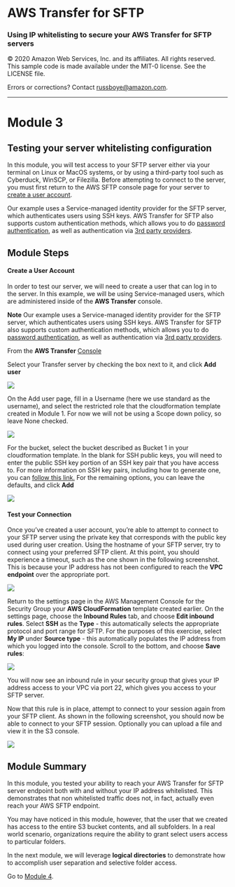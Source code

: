 # **AWS Transfer for SFTP**

### Using IP whitelisting to secure your AWS Transfer for SFTP servers

© 2020 Amazon Web Services, Inc. and its affiliates. All rights reserved.
This sample code is made available under the MIT-0 license. See the LICENSE file.

Errors or corrections? Contact [russboye@amazon.com](mailto:russboye@amazon.com).

---

# Module 3
## Testing your server whitelisting configuration

In this module, you will test access to your SFTP server either via your terminal on Linux or MacOS systems, or by using a third-party tool such as Cyberduck, WinSCP, or Filezilla. Before attempting to connect to the server, you must first return to the AWS SFTP console page for your server to [create a user account](https://docs.aws.amazon.com/transfer/latest/userguide/getting-started-add-user.html).

Our example uses a Service-managed identity provider for the SFTP server, which authenticates users using SSH keys.  AWS Transfer for SFTP also supports custom authentication methods, which allows you to do [password authentication](https://aws.amazon.com/blogs/storage/enable-password-authentication-for-aws-transfer-for-sftp-using-aws-secrets-manager/), as well as authentication via [3rd party providers](https://aws.amazon.com/blogs/storage/using-okta-as-an-identity-provider-with-aws-transfer-for-sftp/).

## Module Steps

#### Create a User Account

In order to test our server, we will need to create a user that can log in to the server. In this example, we will be using Service-managed users, which are administered inside of the **AWS Transfer** console. 

**Note** Our example uses a Service-managed identity provider for the SFTP server, which authenticates users using SSH keys. AWS Transfer for SFTP also supports custom authentication methods, which allows you to do [password authentication](https://aws.amazon.com/blogs/storage/enable-password-authentication-for-aws-transfer-for-sftp-using-aws-secrets-manager/), as well as authentication via [3rd party providers](https://aws.amazon.com/blogs/storage/using-okta-as-an-identity-provider-with-aws-transfer-for-sftp/).

From the **AWS Transfer** [Console](https://console.aws.amazon.com/transfer/)

Select your Transfer server by checking the box next to it, and click **Add user**

![](../images/transfer11.png)

On the Add user page, fill in a Username (here we use standard as the username), and select the restricted role that the cloudformation template created in Module 1. For now we will not be using a Scope down policy, so leave None checked. 

![](../images/transfer12.png)

For the bucket, select the bucket described as Bucket 1 in your cloudformation template. In the blank for SSH public keys, you will need to enter the public SSH key portion of an SSH key pair that you have access to. For more information on SSH key pairs, including how to generate one, you can [follow this link.](https://docs.aws.amazon.com/transfer/latest/userguide/key-management.html#sshkeygen) For the remaining options, you can leave the defaults, and click **Add**

![](../images/transfer13.png)

#### Test your Connection

Once you’ve created a user account, you’re able to attempt to connect to your SFTP server using the private key that corresponds with the public key used during user creation. Using the hostname of your SFTP server, try to connect using your preferred SFTP client. At this point, you should experience a timeout, such as the one shown in the following screenshot. This is because your IP address has not been configured to reach the **VPC endpoint** over the appropriate port.

![](../images/transfer8.png)

Return to the settings page in the AWS Management Console for the Security Group your **AWS CloudFormation** template created earlier. On the settings page, choose the **Inbound Rules** tab, and choose **Edit inbound rules**. Select **SSH** as the **Type** - this automatically selects the appropriate protocol and port range for SFTP.  For the purposes of this exercise, select **My IP** under **Source type** - this automatically populates the IP address from which you logged into the console. Scroll to the bottom, and choose **Save rules**:

![](../images/transfer9.png)

You will now see an inbound rule in your security group that gives your IP address access to your VPC via port 22, which gives you access to your SFTP server.

Now that this rule is in place, attempt to connect to your session again from your SFTP client. As shown in the following screenshot, you should now be able to connect to your SFTP session. Optionally you can upload a file and view it in the S3 console.

![](../images/transfer10.png)

## Module Summary

In this module, you tested your ability to reach your AWS Transfer for SFTP server endpoint both with and without your IP address whitelisted. This demonstrates that non whitelisted traffic does not, in fact, actually even reach your AWS SFTP endpoint.

You may have noticed in this module, however, that the user that we created has access to the entire S3 bucket contents, and all subfolders. In a real world scenario, organizations require the ability to grant select users access to particular folders. 

In the next module, we will leverage **logical directories** to demonstrate how to accomplish user separation and selective folder access. 

Go to [Module 4](/module4/README.md).
